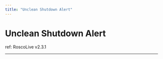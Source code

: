 ```yaml
---
title: "Unclean Shutdown Alert"
---
```

# Unclean Shutdown Alert

ref: RoscoLive v2.3.1

------------------------------------------------------------------------
